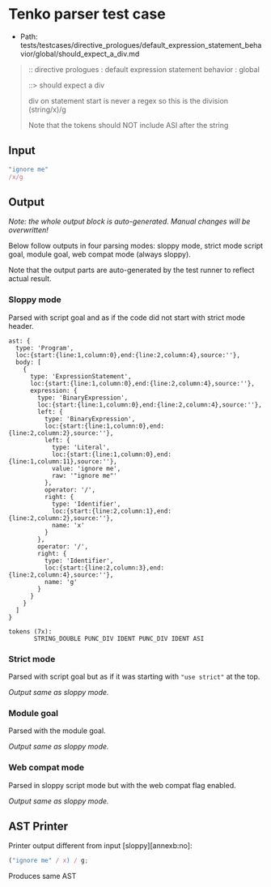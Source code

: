 # Tenko parser test case

- Path: tests/testcases/directive_prologues/default_expression_statement_behavior/global/should_expect_a_div.md

> :: directive prologues : default expression statement behavior : global
>
> ::> should expect a div
>
> div on statement start is never a regex so this is the division (string/x)/g
>
> Note that the tokens should NOT include ASI after the string

## Input

`````js
"ignore me"
/x/g
`````

## Output

_Note: the whole output block is auto-generated. Manual changes will be overwritten!_

Below follow outputs in four parsing modes: sloppy mode, strict mode script goal, module goal, web compat mode (always sloppy).

Note that the output parts are auto-generated by the test runner to reflect actual result.

### Sloppy mode

Parsed with script goal and as if the code did not start with strict mode header.

`````
ast: {
  type: 'Program',
  loc:{start:{line:1,column:0},end:{line:2,column:4},source:''},
  body: [
    {
      type: 'ExpressionStatement',
      loc:{start:{line:1,column:0},end:{line:2,column:4},source:''},
      expression: {
        type: 'BinaryExpression',
        loc:{start:{line:1,column:0},end:{line:2,column:4},source:''},
        left: {
          type: 'BinaryExpression',
          loc:{start:{line:1,column:0},end:{line:2,column:2},source:''},
          left: {
            type: 'Literal',
            loc:{start:{line:1,column:0},end:{line:1,column:11},source:''},
            value: 'ignore me',
            raw: '"ignore me"'
          },
          operator: '/',
          right: {
            type: 'Identifier',
            loc:{start:{line:2,column:1},end:{line:2,column:2},source:''},
            name: 'x'
          }
        },
        operator: '/',
        right: {
          type: 'Identifier',
          loc:{start:{line:2,column:3},end:{line:2,column:4},source:''},
          name: 'g'
        }
      }
    }
  ]
}

tokens (7x):
       STRING_DOUBLE PUNC_DIV IDENT PUNC_DIV IDENT ASI
`````

### Strict mode

Parsed with script goal but as if it was starting with `"use strict"` at the top.

_Output same as sloppy mode._

### Module goal

Parsed with the module goal.

_Output same as sloppy mode._

### Web compat mode

Parsed in sloppy script mode but with the web compat flag enabled.

_Output same as sloppy mode._

## AST Printer

Printer output different from input [sloppy][annexb:no]:

````js
("ignore me" / x) / g;
````

Produces same AST
